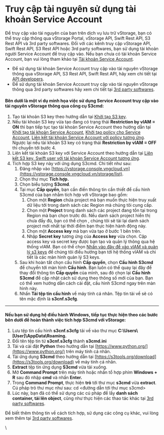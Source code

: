 # Truy cập tài nguyên sử dụng tài khoản Service Account

Để truy cập vào tài nguyên của bạn trên dịch vụ lưu trữ vStorage, bạn có thể truy cập thông qua vStorage Portal, vStorage API, Swift Rest API, S3 Rest API và 3rd party softwares. Đối với các kênh truy cập vStorage API, Swift Rest API, S3 Rest API hoặc 3rd party softwares, bạn sử dụng tài khoản người Service Account để truy cập vào. Nếu bạn chưa có tài khoản Service Account, bạn vui lòng tham khảo tại [Tài khoản Service Account](https://docs.vngcloud.vn/pages/viewpage.action?pageId=59804473).

* Để sử dụng tài khoản Service Account truy cập vào tài nguyên vStorage thông qua vStorage API, S3 Rest API, Swift Rest API, hãy xem chi tiết tại [API developers](https://docs.vngcloud.vn/display/VV/API+developers).
* Để sử dụng tài khoản Service Account truy cập vào tài nguyên vStorage thông qua 3rd party softwares hãy xem chi tiết tại [3rd party softwares](https://docs.vngcloud.vn/display/VV/3rd+party+softwares).

#### Bên dưới là một ví dụ minh họa việc sử dụng Service Account truy cập vào tài nguyên vStorage thông qua công cụ S3cmd: <a href="#truycaptainguyensudungtaikhoanserviceaccount-benduoilamotviduminhhoaviecsudungserviceaccounttruycapv" id="truycaptainguyensudungtaikhoanserviceaccount-benduoilamotviduminhhoaviecsudungserviceaccounttruycapv"></a>

1. Tạo tài khoản S3 key theo hướng dẫn tại [Khởi tạo S3 key](https://docs.vngcloud.vn/pages/viewpage.action?pageId=59804857).&#x20;
2. Nếu tài khoản S3 key vừa tạo đang có trạng thái **Restriction by vIAM = ON** thì bạn tiếp tục tạo tài khoản Service Account theo hướng dẫn tại [Khởi tạo tài khoản Service Account](https://docs.vngcloud.vn/pages/viewpage.action?pageId=59804832), [Khởi tạo policy cho Service Account](https://docs.vngcloud.vn/pages/viewpage.action?pageId=59804834), [Liên kết tài khoản Service Account với policy tương ứng](https://docs.vngcloud.vn/pages/viewpage.action?pageId=59804836). Ngược lại nếu tài khoản S3 key có trạng thái **Restriction by vIAM = OFF** thì chuyển tới bước 4.&#x20;
3. Liên kết tài khoản S3 key với Service Account theo hướng dẫn tại [Liên kết S3 key, Swift user với tài khoản Service Account tương ứng](https://docs.vngcloud.vn/pages/viewpage.action?pageId=59804923).
4. Tích hợp S3 key này với ứng dụng S3cmd. Chi tiết như sau:
   1. Đăng nhập vào [https://vstorage.console.vngcloud.vn](https://vstorage.console.vngcloud.vn/storage/list).
   2. Chọn thư mục **Tích hợp.**
   3. Chọn biểu tượng **S3cmd**.
   4. Tại mục **Cấp quyền**, bạn cần điền thông tin cần thiết để cấu hình S3cmd của bạn nhằm tích hợp với vStorage bao gồm:
      1. Chọn một **Region** chứa project mà bạn muốn thực hiện truy xuất dữ liệu tới trong danh sách các Region mà chúng tôi cung cấp.
      2. Chọn một **Project** trong danh sách các project đang tồn tại trong Region mà bạn chọn trước đó. Nếu danh sách project hiển thị chưa đầy đủ, bạn có thể chọn , chúng tôi sẽ tải lại danh sách project mới nhất tại thời điểm bạn thực hiện hành động này.
      3. Chọn một **Access key** mà bạn vừa tạo ở bước 1 bên trên.
      4. Nhập **Secret key** tương ứng của **Access key** vừa chọn. Cặp access key và secret key được bạn tạo và quản lý thông qua hệ thống vIAM. Bạn có thể chọn [Nhấn vào đây để vào vIAM và quản lý s3 keys](https://hcm-3.console.vngcloud.vn/iam/vstorage-credentials/s3) để chúng tôi điều hướng bạn tới hệ thống vIAM và chi tiết là các màn hình quản lý S3 keys.&#x20;
   5. Sau khi hoàn tất chọn cấu hình **Cấp quyền**, chọn **Cấu hình S3cmd** để chuyển tới màn hình **Cấu hình**. Bạn luôn có thể quay lại đây để thay đổi thông tin **Cấp quyền** của mình, sau đó chọn lại **Cấu hình S3cmd** để cập nhật cách sử dụng theo thông số mới của bạn. Bạn có thể xem hướng dẫn cách cài đặt, cấu hình S3cmd ngay trên màn hình này.
   6. Nhấn **Tải tệp tin cấu hình** về máy tính cá nhân. Tệp tin tải về sẽ có tên mặc định là **s3cnf.s3cfg**.

***

#### **Nếu bạn sử dụng hệ điều hành Windows, tiếp tục thực hiện theo các bước bên dưới để hoàn thành việc tích hợp S3cmd với vStorage:**  <a href="#truycaptainguyensudungtaikhoanserviceaccount-neubansudunghedieuhanhwindows-tieptucthuchientheocacbuo" id="truycaptainguyensudungtaikhoanserviceaccount-neubansudunghedieuhanhwindows-tieptucthuchientheocacbuo"></a>

1. Lưu tệp tin cấu hình **s3cnf.s3cfg** tải về vào thư mục **C:\Users\\\[User]\AppData\Roaming.**
2. Đổi tên tệp tin từ **s3cnf.s3cfg** thành **s3cmd.ini**
3. Tải và cài đặt **Python** theo hướng dẫn tại [https://www.python.org/](https://www.python.org/) trên máy tính cá nhân.
4. Tải ứng dụng **S3cmd** theo hướng dẫn tại [https://s3tools.org/download](https://s3tools.org/download) về máy tính cá nhân.
5. **Extract** tệp tin ứng dụng **S3cmd** vừa tải xuống.
6. Mở **Command Prompt** trên máy tính hoặc nhấn tổ hợp phím **Windows + R** sau đó nhập **cmd** và nhấn **Enter.**
7. Trong **Command Prompt**, thực hiện **trỏ** tới thư mục **s3cmd** vừa **extract**. Cú pháp trỏ thư mục như sau: cd <đường dẫn tới thư mục s3cmd>
8. Lúc này, bạn đã có thể sử dụng các cú pháp để lấy **danh sách container, tải lên object**, cũng như thực hiện các thao tác khác tại [3rd party softwares](https://docs.vngcloud.vn/pages/viewpage.action?pageId=49649900).

Để biết thêm thông tin về cách tích hợp, sử dụng các công cụ khác, vui lòng xem thêm tại [3rd party softwares](https://docs.vngcloud.vn/display/VV/3rd+party+softwares).

\
